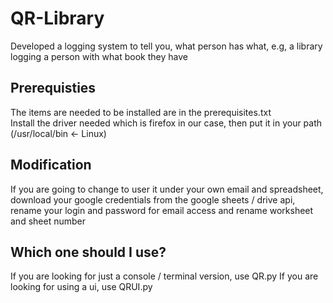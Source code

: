 # QR-Library
Developed a logging system to tell you, what person has what, e.g, a library logging a person with what book they have</br>
## Prerequisties
The items are needed to be installed are in the prerequisites.txt </br>Install the driver needed which is firefox in our case, then put it in your path (/usr/local/bin <- Linux)
## Modification
If you are going to change to user it under your own email and spreadsheet, download your google credentials from the google sheets / drive api, rename your login and password for email access and rename worksheet and sheet number </br>
## Which one should I use?
If you are looking for just a console / terminal version, use QR.py
If you are looking for using a ui, use QRUI.py
